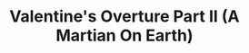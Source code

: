 ---
title: Valentine's Overture Part II (A Martian On Earth)
year: 1993
writer: Robby Valentine
composer: Robby Valentine
credits:
  - key: Composed, written, arranged and produced
    value: Robby Valentine
  - key: All instruments, lead vocals and vocal harmonies and arrangements
    value: Robby Valentine
  - key: Violins
    value: Rani Koch, Eleanora de Vries and Sarah Koch
---